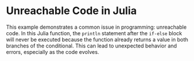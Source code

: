 # Unreachable Code in Julia

This example demonstrates a common issue in programming: unreachable code.  In this Julia function, the `println` statement after the `if-else` block will never be executed because the function already returns a value in both branches of the conditional. This can lead to unexpected behavior and errors, especially as the code evolves.